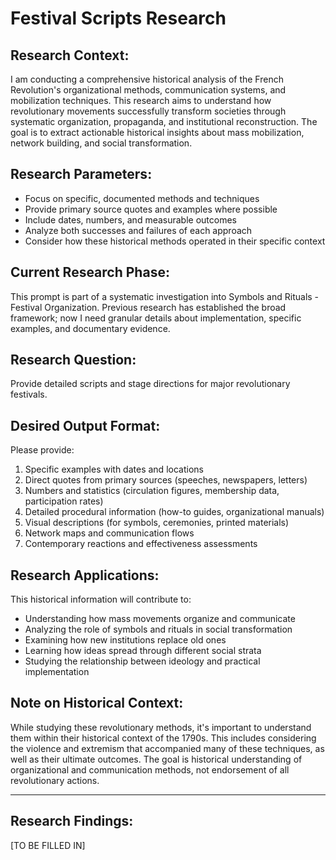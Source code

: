 # Festival Scripts Research

## Research Context:
I am conducting a comprehensive historical analysis of the French Revolution's organizational methods, communication systems, and mobilization techniques. This research aims to understand how revolutionary movements successfully transform societies through systematic organization, propaganda, and institutional reconstruction. The goal is to extract actionable historical insights about mass mobilization, network building, and social transformation.

## Research Parameters:
- Focus on specific, documented methods and techniques
- Provide primary source quotes and examples where possible
- Include dates, numbers, and measurable outcomes
- Analyze both successes and failures of each approach
- Consider how these historical methods operated in their specific context

## Current Research Phase:
This prompt is part of a systematic investigation into Symbols and Rituals - Festival Organization. Previous research has established the broad framework; now I need granular details about implementation, specific examples, and documentary evidence.

## Research Question:
Provide detailed scripts and stage directions for major revolutionary festivals.

## Desired Output Format:
Please provide:
1. Specific examples with dates and locations
2. Direct quotes from primary sources (speeches, newspapers, letters)
3. Numbers and statistics (circulation figures, membership data, participation rates)
4. Detailed procedural information (how-to guides, organizational manuals)
5. Visual descriptions (for symbols, ceremonies, printed materials)
6. Network maps and communication flows
7. Contemporary reactions and effectiveness assessments

## Research Applications:
This historical information will contribute to:
- Understanding how mass movements organize and communicate
- Analyzing the role of symbols and rituals in social transformation
- Examining how new institutions replace old ones
- Learning how ideas spread through different social strata
- Studying the relationship between ideology and practical implementation

## Note on Historical Context:
While studying these revolutionary methods, it's important to understand them within their historical context of the 1790s. This includes considering the violence and extremism that accompanied many of these techniques, as well as their ultimate outcomes. The goal is historical understanding of organizational and communication methods, not endorsement of all revolutionary actions.

---

## Research Findings:
[TO BE FILLED IN]
